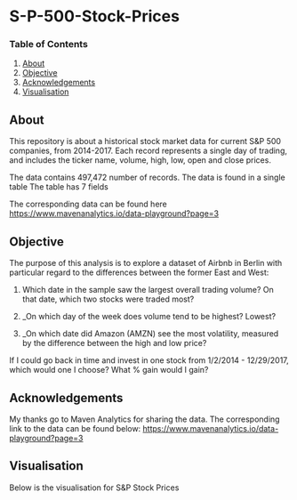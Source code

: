 # S-P-500-Stock-Prices


### Table of Contents

1. [About](#about)
2. [Objective](#objective)
3. [Acknowledgements](#acknowledgements)
4. [Visualisation](#Visualisation)



## About <a name="about"></a>

This repository is about a historical stock market data for current S&P 500 companies, from 2014-2017. Each record represents a single day of trading, and includes the ticker name, volume, high, low, open and close prices.

The data contains 497,472 number of records. 
The data is found in a single table
The table has 7 fields


The corresponding data can be found here https://www.mavenanalytics.io/data-playground?page=3

## Objective <a name="objective"></a>

The purpose of this analysis is to explore a dataset of Airbnb in Berlin with particular regard to the differences between the former East and West: 
1. Which date in the sample saw the largest overall trading volume? On that date, which two stocks were traded most?

2. _On which day of the week does volume tend to be highest? Lowest?

3.  _On which date did Amazon (AMZN) see the most volatility, measured by the difference between the high and low price?

If I could go back in time and invest in one stock from 1/2/2014 - 12/29/2017, which would one I  choose? What % gain would I gain?



## Acknowledgements <a name="acknowledgements"></a>

My thanks go to Maven Analytics for sharing the data. The corresponding link to the data can be found below:
https://www.mavenanalytics.io/data-playground?page=3


## Visualisation <a name="Visualisation"></a>
Below is the visualisation for S&P Stock Prices

